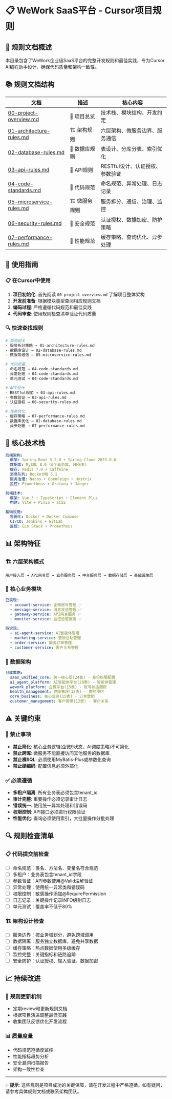 # 📋 WeWork SaaS平台 - Cursor项目规则

## 🎯 规则文档概述

本目录包含了WeWork企业级SaaS平台的完整开发规则和最佳实践，专为Cursor AI编程助手设计，确保代码质量和架构一致性。

## 📚 规则文档结构

| 文档 | 描述 | 核心内容 |
|------|------|----------|
| [00-project-overview.md](./00-project-overview.md) | 📖 项目总览 | 技术栈、模块结构、开发约定 |
| [01-architecture-rules.md](./01-architecture-rules.md) | 🏗️ 架构规则 | 六层架构、微服务边界、服务通信 |
| [02-database-rules.md](./02-database-rules.md) | 💾 数据库规则 | 表设计、分库分表、索引优化 |
| [03-api-rules.md](./03-api-rules.md) | 🔌 API规则 | RESTful设计、认证授权、参数验证 |
| [04-code-standards.md](./04-code-standards.md) | 📝 代码规范 | 命名规范、异常处理、日志记录 |
| [05-microservice-rules.md](./05-microservice-rules.md) | 🏗️ 微服务规则 | 服务拆分、通信、治理、监控 |
| [06-security-rules.md](./06-security-rules.md) | 🔐 安全规范 | 认证授权、数据加密、防护策略 |
| [07-performance-rules.md](./07-performance-rules.md) | 🚀 性能规范 | 缓存策略、查询优化、异步处理 |

## 🎯 使用指南

### 📋 在Cursor中使用

1. **项目初始化**: 首先阅读 `00-project-overview.md` 了解项目整体架构
2. **开发前准备**: 根据模块类型查阅相应规则文档
3. **编码过程**: 严格遵循代码规范和最佳实践
4. **代码审查**: 使用规则检查清单验证代码质量

### 🔍 快速查找规则

```bash
# 架构相关
- 服务拆分策略 → 01-architecture-rules.md
- 数据库设计 → 02-database-rules.md
- 微服务通信 → 05-microservice-rules.md

# 代码质量
- 命名规范 → 04-code-standards.md
- 异常处理 → 04-code-standards.md
- 单元测试 → 04-code-standards.md

# API设计
- RESTful规范 → 03-api-rules.md
- 参数验证 → 03-api-rules.md
- 认证授权 → 06-security-rules.md

# 性能优化
- 缓存策略 → 07-performance-rules.md
- 数据库优化 → 02-database-rules.md
- 异步处理 → 07-performance-rules.md
```

## 🔧 核心技术栈

```yaml
后端架构:
  框架: Spring Boot 3.2.0 + Spring Cloud 2023.0.0
  数据库: MySQL 8.0 (6个业务库，98张表)
  缓存: Redis 7.0 + Caffeine
  消息队列: RocketMQ 5.1
  服务治理: Nacos + OpenFeign + Hystrix
  监控: Prometheus + Grafana + Jaeger

前端技术:
  框架: Vue 3 + TypeScript + Element Plus
  构建: Vite + Pinia + SCSS

基础设施:
  容器化: Docker + Docker Compose
  CI/CD: Jenkins + GitLab
  监控: ELK Stack + Prometheus
```

## 📊 架构特征

### 🏗️ 六层架构模式
```
用户接入层 → API网关层 → 业务服务层 → 中台服务层 → 数据存储层 → 基础设施层
```

### 🔄 核心业务模块
```yaml
已实现:
  - account-service: 企微账号管理 ✅
  - message-service: 消息发送管理 ✅
  - gateway-service: API网关服务 ✅
  - monitor-service: 监控告警服务 ✅

待实现:
  - ai-agent-service: AI智能体管理
  - marketing-service: 营销活动管理
  - order-service: 服务订单管理
  - customer-service: 客户关系管理
```

### 💾 数据架构
```yaml
分库策略:
  saas_unified_core: 统一核心层(24表) - 身份权限配置
  ai_agent_platform: AI智能体平台(20表) - 智能体管理
  wework_platform: 企微平台(15表) - 账号状态跟踪
  health_management: 健康管理(12表) - 体检预约
  core_business: 核心业务(15表) - 订单营销
  customer_management: 客户管理(12表) - 客户关系
```

## ⚠️ 关键约束

### 🚫 禁止事项
- **禁止简化**: 核心业务逻辑(企微9状态、AI调度策略)不可简化
- **禁止跨库**: 微服务不能直接访问其他服务的数据库
- **禁止裸SQL**: 必须使用MyBatis-Plus或参数化查询
- **禁止硬编码**: 配置信息必须外部化

### ✅ 必须遵循
- **多租户隔离**: 所有业务表必须包含tenant_id
- **审计完整**: 重要操作必须记录审计日志
- **错误统一**: 使用统一异常处理和错误码
- **权限控制**: API接口必须进行权限验证
- **性能优化**: 查询必须使用索引，大批量操作分批处理

## 🔍 规则检查清单

### 📋 代码提交前检查
- [ ] 命名规范：类名、方法名、变量名符合规范
- [ ] 多租户：业务表包含tenant_id字段
- [ ] 参数验证：API参数使用@Valid注解验证
- [ ] 异常处理：使用统一异常类和错误码
- [ ] 权限控制：敏感操作添加@RequirePermission
- [ ] 日志记录：关键操作记录INFO级别日志
- [ ] 单元测试：覆盖率不低于80%

### 🏗️ 架构设计检查
- [ ] 服务边界：按业务域划分，避免跨域调用
- [ ] 数据隔离：服务独立数据库，避免共享数据
- [ ] 缓存策略：热点数据使用多级缓存
- [ ] 监控完整：关键指标和链路追踪
- [ ] 安全防护：认证授权、输入验证、数据加密

## 📈 持续改进

### 🔄 规则更新机制
- 定期review和更新规则文档
- 根据项目演进调整最佳实践
- 收集团队反馈优化开发流程

### 📊 质量度量
- 代码规范遵循度监控
- 性能指标趋势分析
- 安全漏洞扫描报告
- 架构一致性检查

---

💡 **提示**: 这些规则是项目成功的关键保障，请在开发过程中严格遵循。如有疑问，请参考具体规则文档或联系架构团队。
